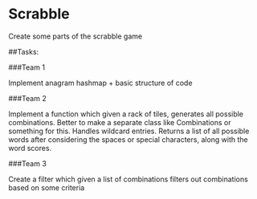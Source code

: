 # Scrabble
Create some parts of the scrabble game

##Tasks:

###Team 1

Implement anagram hashmap + basic structure of code

###Team 2

Implement a function which given a rack of tiles, generates all possible combinations. Better to make a separate class like 
Combinations or something for this. 
Handles wildcard entries. Returns a list of all possible words after considering the spaces or special characters, along with the word scores.

###Team 3

Create a filter which given a list of combinations filters out combinations based on some criteria

